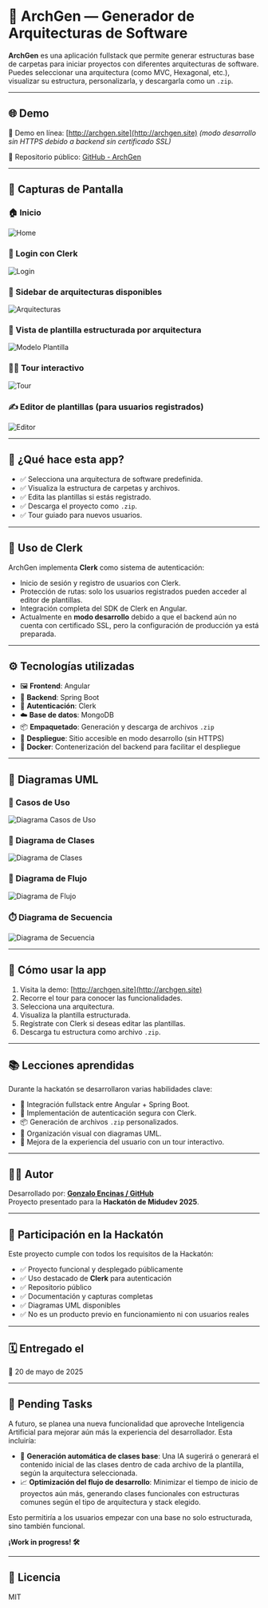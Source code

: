 # 🧱 ArchGen — Generador de Arquitecturas de Software

**ArchGen** es una aplicación fullstack que permite generar estructuras base de carpetas para iniciar proyectos con diferentes arquitecturas de software. Puedes seleccionar una arquitectura (como MVC, Hexagonal, etc.), visualizar su estructura, personalizarla, y descargarla como un `.zip`.

---

## 🌐 Demo

🧪 Demo en línea: [http://archgen.site](http://archgen.site) *(modo desarrollo sin HTTPS debido a backend sin certificado SSL)*

📁 Repositorio público: [GitHub - ArchGen](https://github.com/dulphyj/ArchGen)

---

## 📸 Capturas de Pantalla

### 🏠 Inicio
![Home](./screens/home.png)

### 🔐 Login con Clerk
![Login](./screens/login.png)

### 🧩 Sidebar de arquitecturas disponibles
![Arquitecturas](./screens/arquitecturas.png)

### 📁 Vista de plantilla estructurada por arquitectura
![Modelo Plantilla](./screens/modelo-plantilla.png)

### 🧑‍🏫 Tour interactivo
![Tour](./screens/tour.png)

### ✍️ Editor de plantillas (para usuarios registrados)
![Editor](./screens/editor.png)

---

## 🧰 ¿Qué hace esta app?

- ✅ Selecciona una arquitectura de software predefinida.
- ✅ Visualiza la estructura de carpetas y archivos.
- ✅ Edita las plantillas si estás registrado.
- ✅ Descarga el proyecto como `.zip`.
- ✅ Tour guiado para nuevos usuarios.

---

## 🔐 Uso de Clerk

ArchGen implementa **Clerk** como sistema de autenticación:

- Inicio de sesión y registro de usuarios con Clerk.
- Protección de rutas: solo los usuarios registrados pueden acceder al editor de plantillas.
- Integración completa del SDK de Clerk en Angular.
- Actualmente en **modo desarrollo** debido a que el backend aún no cuenta con certificado SSL, pero la configuración de producción ya está preparada.

---

## ⚙️ Tecnologías utilizadas

- 🖼️ **Frontend**: Angular
- 🚀 **Backend**: Spring Boot
- 🧾 **Autenticación**: Clerk
- ☁️ **Base de datos**: MongoDB
- 📦 **Empaquetado**: Generación y descarga de archivos `.zip`
- 🧪 **Despliegue**: Sitio accesible en modo desarrollo (sin HTTPS)
- 🐳 **Docker**: Contenerización del backend para facilitar el despliegue

---

## 🧠 Diagramas UML

### 📌 Casos de Uso
![Diagrama Casos de Uso](./uml/diagrama_casos_de_uso.svg)

### 🧱 Diagrama de Clases
![Diagrama de Clases](./uml/diagrama_clases.svg)

### 🔁 Diagrama de Flujo
![Diagrama de Flujo](./uml/diagrama_flujo.svg)

### ⏱️ Diagrama de Secuencia
![Diagrama de Secuencia](./uml/diagrama_secuencia.svg)


---

## 🚀 Cómo usar la app

1. Visita la demo: [http://archgen.site](http://archgen.site)
2. Recorre el tour para conocer las funcionalidades.
3. Selecciona una arquitectura.
4. Visualiza la plantilla estructurada.
5. Regístrate con Clerk si deseas editar las plantillas.
6. Descarga tu estructura como archivo `.zip`.

---

## 📚 Lecciones aprendidas

Durante la hackatón se desarrollaron varias habilidades clave:

- 🧩 Integración fullstack entre Angular + Spring Boot.
- 🔐 Implementación de autenticación segura con Clerk.
- 📦 Generación de archivos `.zip` personalizados.
- 🧠 Organización visual con diagramas UML.
- 🌱 Mejora de la experiencia del usuario con un tour interactivo.

---

## 🧑‍💻 Autor

Desarrollado por: **[Gonzalo Encinas / GitHub](https://github.com/dulphyj)**  
Proyecto presentado para la **Hackatón de Midudev 2025**.

---

## 📝 Participación en la Hackatón

Este proyecto cumple con todos los requisitos de la Hackatón:

- ✅ Proyecto funcional y desplegado públicamente
- ✅ Uso destacado de **Clerk** para autenticación
- ✅ Repositorio público
- ✅ Documentación y capturas completas
- ✅ Diagramas UML disponibles
- ✅ No es un producto previo en funcionamiento ni con usuarios reales

---

## 🗓️ Entregado el

📅 20 de mayo de 2025

---

## 🔮 Pending Tasks

A futuro, se planea una nueva funcionalidad que aproveche Inteligencia Artificial para mejorar aún más la experiencia del desarrollador. Esta incluiría:

- 🧠 **Generación automática de clases base**: Una IA sugerirá o generará el contenido inicial de las clases dentro de cada archivo de la plantilla, según la arquitectura seleccionada.
- 📈 **Optimización del flujo de desarrollo**: Minimizar el tiempo de inicio de proyectos aún más, generando clases funcionales con estructuras comunes según el tipo de arquitectura y stack elegido.

Esto permitiría a los usuarios empezar con una base no solo estructurada, sino también funcional.

**¡Work in progress! 🛠️**

---

## 📄 Licencia

MIT
